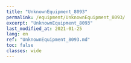 ```yaml
---
title: "UnknownEquipment_8093"
permalink: /equipment/UnknownEquipment_8093/
excerpt: "UnknownEquipment_8093"
last_modified_at: 2021-01-25
lang: en
ref: "UnknownEquipment_8093.md"
toc: false
classes: wide
---
```


